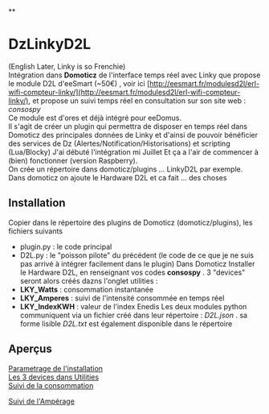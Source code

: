
**

# DzLinkyD2L


(English Later, Linky is so Frenchie)  
Intégration dans **Domoticz** de l'interface temps réel avec Linky que propose le module D2L d'eeSmart (~50€) , voir ici  [http://eesmart.fr/modulesd2l/erl-wifi-compteur-linky/](http://eesmart.fr/modulesd2l/erl-wifi-compteur-linky/),  et propose un suivi temps réel en consultation sur son site web : *consospy*  
Ce module est d'ores et déjà intégré pour eeDomus.  
Il s'agit de créer un plugin qui permettra de disposer en temps réel dans Domoticz des principales données de Linky et d'ainsi de pouvoir bénéficier des services de Dz (Alertes/Notification/Historisations) et scripting (Lua/Blocky) 
J'ai débuté l'intégration mi Juillet Et ça a l'air de commencer à (bien) fonctionner (version Raspberry).  
On crée un répertoire dans domoticz/plugins ... LinkyD2L par exemple. Dans domoticz on ajoute le Hardware D2L et ca fait ... des choses
## Installation
Copier dans le répertoire des plugins de Domoticz (domoticz/plugins), les fichiers suivants
 - plugin.py : le code principal
 - D2L.py : le "poisson pilote" du précédent (le code de ce que je ne suis pas arrivé à intégrer facilement dans le plugin)
Dans Domoticz Installer le Hardware D2L, en renseignant vos codes **consospy** . 3 "devices" seront alors créés dazns l'onglet utilities :
 - **LKY_Watts** : consommation instantanée 
 - **LKY_Amperes** : suivi de l'intensité consommée en temps réel
 - **LKY_IndexKWH** : valeur de l'index Enedis
 Les deux modules python communiquent via un fichier créé dans leur répertoire : *D2L.json* . sa forme lisible *D2L.txt* est également disponible dans le répertoire
## Aperçus

[Parametrage de l'installation](https://github.com/PhilDeSJDA/Dz_LinkyD2L/blob/master/LinkyD2L_Create.png)  
[Les 3 devices dans Utilities](https://github.com/PhilDeSJDA/Dz_LinkyD2L/blob/master/LinkyD2L_Utility.png)  
[Suivi de la consommation](https://github.com/PhilDeSJDA/Dz_LinkyD2L/blob/master/LKY_watts.png)  

[Suivi de l'Ampérage](https://github.com/PhilDeSJDA/Dz_LinkyD2L/blob/master/LinkyD2L_Amperes.png)



<!--stackedit_data:
eyJoaXN0b3J5IjpbMTExNDM4OTAzMCw1ODE5NzQ5NzgsNjQ0OD
Q4MDQwLC04OTUxNTAxNTAsLTE2OTc3MTk1NDcsMTY5OTUxMzgy
MywtNDk4MTcxNDg4XX0=
-->